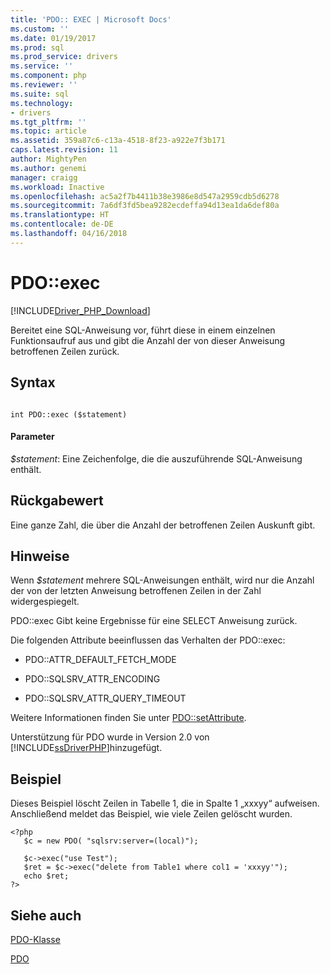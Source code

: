 ```yaml
---
title: 'PDO:: EXEC | Microsoft Docs'
ms.custom: ''
ms.date: 01/19/2017
ms.prod: sql
ms.prod_service: drivers
ms.service: ''
ms.component: php
ms.reviewer: ''
ms.suite: sql
ms.technology:
- drivers
ms.tgt_pltfrm: ''
ms.topic: article
ms.assetid: 359a87c6-c13a-4518-8f23-a922e7f3b171
caps.latest.revision: 11
author: MightyPen
ms.author: genemi
manager: craigg
ms.workload: Inactive
ms.openlocfilehash: ac5a2f7b4411b38e3986e8d547a2959cdb5d6278
ms.sourcegitcommit: 7a6df3fd5bea9282ecdeffa94d13ea1da6def80a
ms.translationtype: HT
ms.contentlocale: de-DE
ms.lasthandoff: 04/16/2018
---
```

# <a name="pdoexec"></a>PDO::exec
[!INCLUDE[Driver_PHP_Download](../../includes/driver_php_download.md)]

Bereitet eine SQL-Anweisung vor, führt diese in einem einzelnen Funktionsaufruf aus und gibt die Anzahl der von dieser Anweisung betroffenen Zeilen zurück.  
  
## <a name="syntax"></a>Syntax  
  
```  
  
int PDO::exec ($statement)  
```  
  
#### <a name="parameters"></a>Parameter  
*$statement*: Eine Zeichenfolge, die die auszuführende SQL-Anweisung enthält.  
  
## <a name="return-value"></a>Rückgabewert  
Eine ganze Zahl, die über die Anzahl der betroffenen Zeilen Auskunft gibt.  
  
## <a name="remarks"></a>Hinweise  
Wenn *$statement* mehrere SQL-Anweisungen enthält, wird nur die Anzahl der von der letzten Anweisung betroffenen Zeilen in der Zahl widergespiegelt.  
  
PDO::exec Gibt keine Ergebnisse für eine SELECT Anweisung zurück.  
  
Die folgenden Attribute beeinflussen das Verhalten der PDO::exec:  
  
-   PDO::ATTR_DEFAULT_FETCH_MODE  
  
-   PDO::SQLSRV_ATTR_ENCODING  
  
-   PDO::SQLSRV_ATTR_QUERY_TIMEOUT  
  
Weitere Informationen finden Sie unter [PDO::setAttribute](../../connect/php/pdo-setattribute.md). 
  
Unterstützung für PDO wurde in Version 2.0 von [!INCLUDE[ssDriverPHP](../../includes/ssdriverphp_md.md)]hinzugefügt.  
  
## <a name="example"></a>Beispiel  
Dieses Beispiel löscht Zeilen in Tabelle 1, die in Spalte 1 „xxxyy“ aufweisen. Anschließend meldet das Beispiel, wie viele Zeilen gelöscht wurden.  
  
```  
<?php  
   $c = new PDO( "sqlsrv:server=(local)");  
  
   $c->exec("use Test");  
   $ret = $c->exec("delete from Table1 where col1 = 'xxxyy'");  
   echo $ret;  
?>  
```  
  
## <a name="see-also"></a>Siehe auch  
[PDO-Klasse](../../connect/php/pdo-class.md)

[PDO](http://php.net/manual/book.pdo.php)  
  

